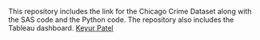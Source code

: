
This repository includes the link for the Chicago Crime Dataset along with the SAS code and the Python code. The repository also includes the Tableau dashboard.
[Keyur Patel](https://github.com/KeyurPatel0124) 
